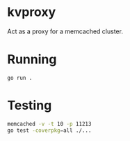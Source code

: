 # kvproxy

Act as a proxy for a memcached cluster.


# Running

```go run .```

# Testing

```bash
memcached -v -t 10 -p 11213
go test -coverpkg=all ./...
```